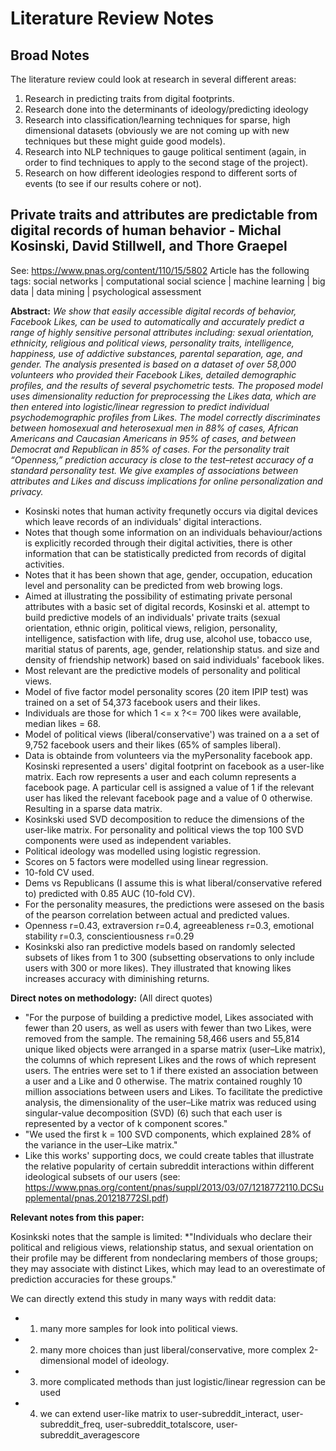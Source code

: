# Literature Review Notes

## Broad Notes

The literature review could look at research in several different areas:
  1. Research in predicting traits from digital footprints.
  2. Research done into the determinants of ideology/predicting ideology 
  3. Research into classification/learning techniques for sparse, high dimensional datasets (obviously we are not coming up with new techniques but these might guide good models).
  4. Research into NLP techniques to gauge political sentiment (again, in order to find techniques to apply to the second stage of the project).
  5. Research on how different ideologies respond to different sorts of events (to see if our results cohere or not).

## Private traits and attributes are predictable from digital records of human behavior - Michal Kosinski, David Stillwell, and Thore Graepel

See: https://www.pnas.org/content/110/15/5802
Article has the following tags:
social networks | computational social science | machine learning | big data | data mining | psychological assessment

**Abstract:** *We show that easily accessible digital records of behavior, Facebook Likes, can be used to automatically and accurately predict a range of highly sensitive personal attributes including: sexual orientation, ethnicity, religious and political views, personality traits, intelligence, happiness, use of addictive substances, parental separation, age, and gender. The analysis presented is based on a dataset of over 58,000 volunteers who provided their Facebook Likes, detailed demographic profiles, and the results of several psychometric tests. The proposed model uses dimensionality reduction for preprocessing the Likes data, which are then entered into logistic/linear regression to predict individual psychodemographic profiles from Likes. The model correctly discriminates between homosexual and heterosexual men in 88% of cases, African Americans and Caucasian Americans in 95% of cases, and between Democrat and Republican in 85% of cases. For the personality trait “Openness,” prediction accuracy is close to the test–retest accuracy of a standard personality test. We give examples of associations between attributes and Likes and discuss implications for online personalization and privacy.*

* Kosinski notes that human activity frequnetly occurs via digital devices which leave records of an individuals' digital interactions.
* Notes that though some information on an individuals behaviour/actions is explicitly recorded through their digital activities, there is other information that can be statistically predicted from records of digital activities. 
* Notes that it has been shown that age, gender, occupation, education level and personality can be predicted from web browing logs. 
* Aimed at illustrating the possibility of estimating private personal attributes with a basic set of digital records, Kosinski et al. attempt to build predictive models of an individuals' private traits (sexual orientation, ethnic origin, political views, religion, personality, intelligence, satisfaction with life, drug use, alcohol use, tobacco use, maritial status of parents, age, gender, relationship status. and size and density of friendship network) based on said individuals' facebook likes. 
* Most relevant are the predictive models of personality and political views.
* Model of five factor model personality scores (20 item IPIP test) was trained on a set of 54,373 facebook users and their likes.
* Individuals are those for which 1 <= x ?<= 700 likes were available, median likes = 68.
* Model of political views (liberal/conservative') was trained on a a set of 9,752 facebook users and their likes (65% of samples liberal).
* Data is obtainde from volunteers via the myPersonality facebook app. Kosinski represented a users' digital footprint on facebook as a user-like matrix. Each row represents a user and each column represents a facebook page. A particular cell is assigned a value of 1 if the relevant user has liked the relevant facebook page and a value of 0 otherwise. Resulting in a sparse data matrix. 
* Kosinkski used SVD decomposition to reduce the dimensions of the user-like matrix. For personality and political views the top 100 SVD components were used as independent variables. 
* Political ideology was modelled using logistic regression. 
* Scores on 5 factors were modelled using linear regression.
* 10-fold CV used.
* Dems vs Republicans (I assume this is what liberal/conservative refered to) predicted with 0.85 AUC (10-fold CV).
* For the personality measures, the predictions were assesed on the basis of the pearson correlation between actual and predicted values.
* Openness r=0.43, extraversion r=0.4, agreeableness r=0.3, emotional stability r=0.3, conscientiousness r=0.29
* Kosinkski also ran predictive models based on randomly selected subsets of likes from 1 to 300 (subsetting observations to only include users with 300 or more likes). They illustrated that knowing likes increases accuracy with diminishing returns. 

**Direct notes on methodology:** (All direct quotes)

* "For the purpose of building a predictive model, Likes associated with fewer than 20 users, as well as users with fewer than two Likes, were removed from the sample. The remaining 58,466 users and 55,814 unique liked objects were arranged in a sparse matrix (user–Like matrix), the columns of which represent Likes and the rows of which represent users. The entries were set to 1 if there existed an association between a user and a Like and 0 otherwise. The matrix contained roughly 10 million associations between users and Likes. To facilitate the predictive analysis, the dimensionality of the user–Like matrix was reduced using singular-value decomposition (SVD) (6) such that each user is represented by a vector of k component scores."
* "We used the first k = 100 SVD components, which explained 28% of the variance in the user–Like matrix."
* Like this works' supporting docs, we could create tables that illustrate the relative popularity of certain subreddit interactions within different ideological subsets of our users (see: https://www.pnas.org/content/pnas/suppl/2013/03/07/1218772110.DCSupplemental/pnas.201218772SI.pdf) 

**Relevant notes from this paper:**

Kosinkski notes that the sample is limited: *"Individuals who declare their political and religious views, relationship status, and sexual orientation on their profile may be different from nondeclaring members of those groups; they may associate with distinct Likes, which may lead to an overestimate of prediction accuracies for these groups."

We can directly extend this study in many ways with reddit data:
* 1. many more samples for look into political views.
* 2. many more choices than just liberal/conservative, more complex 2-dimensional model of ideology.
* 3. more complicated methods than just logistic/linear regression can be used
* 4. we can extend user-like matrix to user-subreddit_interact, user-subreddit_freq, user-subreddit_totalscore, user-subreddit_averagescore












